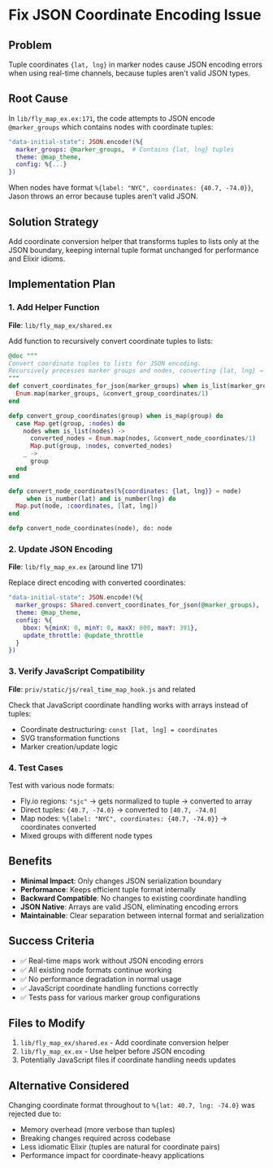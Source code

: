 # Fix JSON Coordinate Encoding Issue

## Problem
Tuple coordinates `{lat, lng}` in marker nodes cause JSON encoding errors when using real-time channels, because tuples aren't valid JSON types.

## Root Cause
In `lib/fly_map_ex.ex:171`, the code attempts to JSON encode `@marker_groups` which contains nodes with coordinate tuples:

```elixir
"data-initial-state": JSON.encode!(%{
  marker_groups: @marker_groups,  # Contains {lat, lng} tuples
  theme: @map_theme,
  config: %{...}
})
```

When nodes have format `%{label: "NYC", coordinates: {40.7, -74.0}}`, Jason throws an error because tuples aren't valid JSON.

## Solution Strategy
Add coordinate conversion helper that transforms tuples to lists only at the JSON boundary, keeping internal tuple format unchanged for performance and Elixir idioms.

## Implementation Plan

### 1. Add Helper Function
**File**: `lib/fly_map_ex/shared.ex`

Add function to recursively convert coordinate tuples to lists:

```elixir
@doc """
Convert coordinate tuples to lists for JSON encoding.
Recursively processes marker groups and nodes, converting {lat, lng} → [lat, lng].
"""
def convert_coordinates_for_json(marker_groups) when is_list(marker_groups) do
  Enum.map(marker_groups, &convert_group_coordinates/1)
end

defp convert_group_coordinates(group) when is_map(group) do
  case Map.get(group, :nodes) do
    nodes when is_list(nodes) ->
      converted_nodes = Enum.map(nodes, &convert_node_coordinates/1)
      Map.put(group, :nodes, converted_nodes)
    _ ->
      group
  end
end

defp convert_node_coordinates(%{coordinates: {lat, lng}} = node)
     when is_number(lat) and is_number(lng) do
  Map.put(node, :coordinates, [lat, lng])
end

defp convert_node_coordinates(node), do: node
```

### 2. Update JSON Encoding
**File**: `lib/fly_map_ex.ex` (around line 171)

Replace direct encoding with converted coordinates:

```elixir
"data-initial-state": JSON.encode!(%{
  marker_groups: Shared.convert_coordinates_for_json(@marker_groups),
  theme: @map_theme,
  config: %{
    bbox: %{minX: 0, minY: 0, maxX: 800, maxY: 391},
    update_throttle: @update_throttle
  }
})
```

### 3. Verify JavaScript Compatibility
**File**: `priv/static/js/real_time_map_hook.js` and related

Check that JavaScript coordinate handling works with arrays instead of tuples:
- Coordinate destructuring: `const [lat, lng] = coordinates`
- SVG transformation functions
- Marker creation/update logic

### 4. Test Cases
Test with various node formats:
- Fly.io regions: `"sjc"` → gets normalized to tuple → converted to array
- Direct tuples: `{40.7, -74.0}` → converted to `[40.7, -74.0]`
- Map nodes: `%{label: "NYC", coordinates: {40.7, -74.0}}` → coordinates converted
- Mixed groups with different node types

## Benefits
- **Minimal Impact**: Only changes JSON serialization boundary
- **Performance**: Keeps efficient tuple format internally
- **Backward Compatible**: No changes to existing coordinate handling
- **JSON Native**: Arrays are valid JSON, eliminating encoding errors
- **Maintainable**: Clear separation between internal format and serialization

## Success Criteria
- ✅ Real-time maps work without JSON encoding errors
- ✅ All existing node formats continue working
- ✅ No performance degradation in normal usage
- ✅ JavaScript coordinate handling functions correctly
- ✅ Tests pass for various marker group configurations

## Files to Modify
1. `lib/fly_map_ex/shared.ex` - Add coordinate conversion helper
2. `lib/fly_map_ex.ex` - Use helper before JSON encoding
3. Potentially JavaScript files if coordinate handling needs updates

## Alternative Considered
Changing coordinate format throughout to `%{lat: 40.7, lng: -74.0}` was rejected due to:
- Memory overhead (more verbose than tuples)
- Breaking changes required across codebase
- Less idiomatic Elixir (tuples are natural for coordinate pairs)
- Performance impact for coordinate-heavy applications
